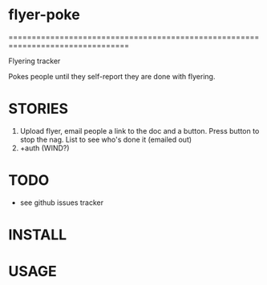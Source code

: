 flyer-poke
================================================================================
================================================================================

Flyering tracker

Pokes people until they self-report they are done with flyering.


STORIES
================================================================================
1. Upload flyer, email people a link to the doc and a button. Press button to
   stop the nag. List to see who's done it (emailed out)
2. +auth (WIND?)


TODO
================================================================================
 * see github issues tracker

INSTALL
================================================================================

USAGE
================================================================================
